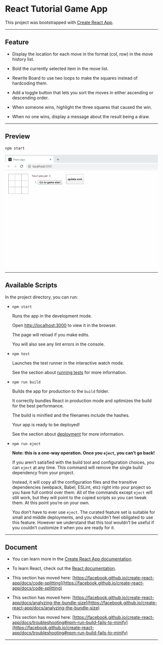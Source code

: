 # React Tutorial Game App
This project was bootstrapped with [Create React App](https://github.com/facebook/create-react-app).

---

## Feature
* Display the location for each move in the format (col, row) in the move history list.

* Bold the currently selected item in the move list.

* Rewrite Board to use two loops to make the squares instead of hardcoding them.

* Add a toggle button that lets you sort the moves in either ascending or descending order.

* When someone wins, highlight the three squares that caused the win.

* When no one wins, display a message about the result being a draw.

---

## Preview
```
npm start
```
![preview](https://github.com/103style/ReactLearn/blob/master/react-app/screenshot/react_game_preview.gif)


---

## Available Scripts
In the project directory, you can run:

* `npm start`
  
  Runs the app in the development mode.

  Open [http://localhost:3000](http://localhost:3000) to view it in the browser.

  The page will reload if you make edits.
  
  You will also see any lint errors in the console.

* `npm test`

  Launches the test runner in the interactive watch mode.

  See the section about [running tests](https://facebook.github.io/create-react-app/docs/running-tests) for more information.

* `npm run build`

  Builds the app for production to the `build` folder.

  It correctly bundles React in production mode and optimizes the build for the best performance.

  The build is minified and the filenames include the hashes.

  Your app is ready to be deployed!

  See the section about [deployment](https://facebook.github.io/create-react-app/docs/deployment) for more information.

*  `npm run eject`

   **Note: this is a one-way operation. Once you `eject`, you can’t go back!**

   If you aren’t satisfied with the build tool and configuration choices, you can `eject` at any time. This command will remove the single build dependency from your project.

   Instead, it will copy all the configuration files and the transitive dependencies (webpack, Babel, ESLint, etc) right into your project so you have full control over them. All of the commands except `eject` will still work, but they will point to the copied scripts so you can tweak them. At this point you’re on your own.

   You don’t have to ever use `eject`. The curated feature set is suitable for small and middle deployments, and you shouldn’t feel obligated to use this feature. However we understand that this tool wouldn’t be useful if you couldn’t customize it when you are ready for it.


---


## Document

* You can learn more in the [Create React App documentation](https://facebook.github.io/create-react-app/docs/getting-started).

* To learn React, check out the [React documentation](https://reactjs.org/).

* This section has moved here: [https://facebook.github.io/create-react-app/docs/code-splitting](https://facebook.github.io/create-react-app/docs/code-splitting)


* This section has moved here: [https://facebook.github.io/create-react-app/docs/analyzing-the-bundle-size](https://facebook.github.io/create-react-app/docs/analyzing-the-bundle-size)


* This section has moved here: [https://facebook.github.io/create-react-app/docs/troubleshooting#npm-run-build-fails-to-minify](https://facebook.github.io/create-react-app/docs/troubleshooting#npm-run-build-fails-to-minify)

---
